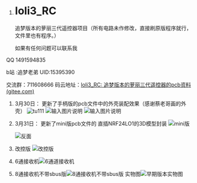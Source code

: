 
1. # loli3_RC
    追梦版本的萝丽三代遥控器项目（所有电路未作修改，直接刷原版程序就行，文件里也有程序。）

   如果有任何问题可以联系我

  QQ 1491594835

  b站 :追梦老弟 UID:15395390

  交流群：711608666
  码云地址：[loli3_RC: 追梦版本的萝丽三代遥控器的pcb资料 (gitee.com)](https://gitee.com/zhang-leel/loli3_RC)


  1. 3月30日： 更新了手柄版的pcb文件中的外壳装配效果（感谢蔡老哥画的外壳）
       ![tu111](%E9%81%A5%E6%8E%A7__%E6%89%8B%E6%9F%84%E7%89%88/%E5%9B%BE7.png)
         ![输入图片说明](%E9%81%A5%E6%8E%A7__%E6%89%8B%E6%9F%84%E7%89%88/%E5%9B%BE8.png)
         ![输入图片说明](%E9%81%A5%E6%8E%A7__%E6%89%8B%E6%9F%84%E7%89%88/%E5%9B%BE4.jpg)

  2. 3月31日： 更新了mini版pcb文件的 直插NRF24LO1的3D模型封装
       ![mini版](%E9%81%A5%E6%8E%A7_mini%E7%89%88/%E5%9B%BE.png)

       ![反面](%E9%81%A5%E6%8E%A7_mini%E7%89%88/%E5%9B%BE2.png)

  3. 改控版 ![改控版](%E9%81%A5%E6%8E%A7__%E6%94%B9%E6%8E%A7%E7%89%88/%E5%9B%BE.png)

  4. 6通接收机![6通道接收机](%E8%90%9D%E4%B8%BD3%E4%BB%A36%E9%80%9A%E9%81%93%E6%8E%A5%E6%94%B6%E6%9C%BA/%E5%9B%BE.png)

  5. 8通接收机不带sbus版![8通接收机不带sbus版](%E8%90%9D%E8%8E%89%E4%B8%89%E4%BB%A38%E9%80%9A%E9%81%93%E6%8E%A5%E6%94%B6%E6%9C%BA/%E4%B8%8D%E5%B8%A6sbus.png)
       实物图![早期版本实物图](%E8%90%9D%E8%8E%89%E4%B8%89%E4%BB%A38%E9%80%9A%E9%81%93%E6%8E%A5%E6%94%B6%E6%9C%BA/%E6%97%A9%E6%9C%9F%E7%89%88%E6%9C%AC%E5%AE%9E%E7%89%A9.jpg)
